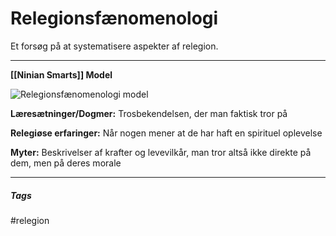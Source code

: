 # Relegionsfænomenologi
Et forsøg på at systematisere aspekter af relegion.

---
**[[Ninian Smarts]] Model**

![Relegionsfænomenologi model](Relegionsfænomenologi.jpg)

**Læresætninger/Dogmer:** Trosbekendelsen, der man faktisk tror på

**Relegiøse erfaringer:** Når nogen mener at de har haft en spirituel oplevelse

**Myter:** Beskrivelser af krafter og levevilkår, man tror altså ikke direkte på dem, men på deres morale







---
##### Tags
#relegion